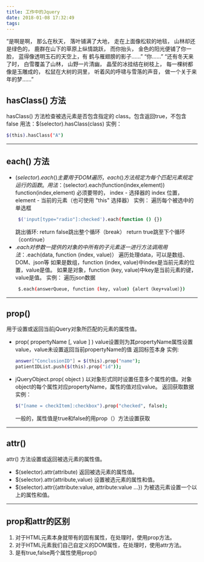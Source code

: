 ```yaml
---
title: 工作中的Jquery
date: 2018-01-08 17:32:49
tags:
---
```

”是啊是啊，
那么在秋天，
落叶铺满了大地，
走在上面像松软的地毯，
山林却还是绿色的，
鹿群在山下的草原上纵情跳跃，
而你抬头，
金色的阳光便铺了你一脸，
蓝得像透明玉石的天空上，有
鹤与雁翅膀的影子……”
“你……”
“还有冬天来了时，
白雪覆盖了山林，
山野一片清幽，
晶莹的冰挂结在树枝上，
每一棵树都像是玉雕成的，
松鼠在大树的洞里，
听着风的呼啸与雪落的声音，
做一个关于来年的梦……”
<!-- more -->

##  hasClass() 方法
hasClass() 方法检查被选元素是否包含指定的 class。包含返回true，不包含false
用法：$(selector).hasClass(class)
实例：
```bash
$(this).hasClass("A")
```
* * *
##  each() 方法
-   $(selector).each()
    主要用于DOM遍历，each() 方法规定为每个匹配元素规定运行的函数。
    用法：$(selector).each(function(index,element))
       function(index,element) 必须要带的，
       index - 选择器的 index 位置，
       element - 当前的元素（也可使用 "this" 选择器）
    实例：
    遍历每个被选中的单选框
    ```bash
     $('input[type="radio"]:checked').each(function () {})
     ```
    跳出循环:
    return false跳出整个循环（break）
    return true跳至下个循环（continue）
-   $.each
    对参数一提供的对象的中所有的子元素逐一进行方法调用
    用法：$.each(data, function (index, value)）
    遍历处理data，可以是数组、DOM、json等
    如果是数组，function (index, value)中index是当前元素的位置，value是值。
    如果是对象，function (key, value)中key是当前元素的键，value是值。
    实例：
    遍历json数据
    ```bash
     $.each(answerQueue, function (key, value) {alert（key+value）})
    ```
* * *

##  prop()
用于设置或返回当前jQuery对象所匹配的元素的属性值。
-   prop( propertyName [, value ] )
    value设置则为其propertyName属性设置value，value未设置返回当前propertyName的值
    返回标签本身
    实例:
    ```bash
    answer["ConclusionID"] = $(this).prop("name");
    patientIDList.push($(this).prop("id"));
    ```

-   jQueryObject.prop( object )
    以对象形式同时设置任意多个属性的值。对象object的每个属性对应propertyName，属性的值对应value。
    返回获取数据
    实例：
    ```bash
    $("[name = checkItem]:checkbox").prop("checked", false);
    ```
    一般的，属性值是true和false的用prop（）方法设置获取
* * *

##    attr()
  attr() 方法设置或返回被选元素的属性值。
  - $(selector).attr(attribute)   返回被选元素的属性值。
  - $(selector).attr(attribute,value) 设置被选元素的属性和值。
  - $(selector).attr({attribute:value, attribute:value ...})  为被选元素设置一个以上的属性和值。
* * *

##  prop和attr的区别
1.  对于HTML元素本身就带有的固有属性，在处理时，使用prop方法。
2.  对于HTML元素我们自己自定义的DOM属性，在处理时，使用attr方法。
3.  是有true,false两个属性使用prop()